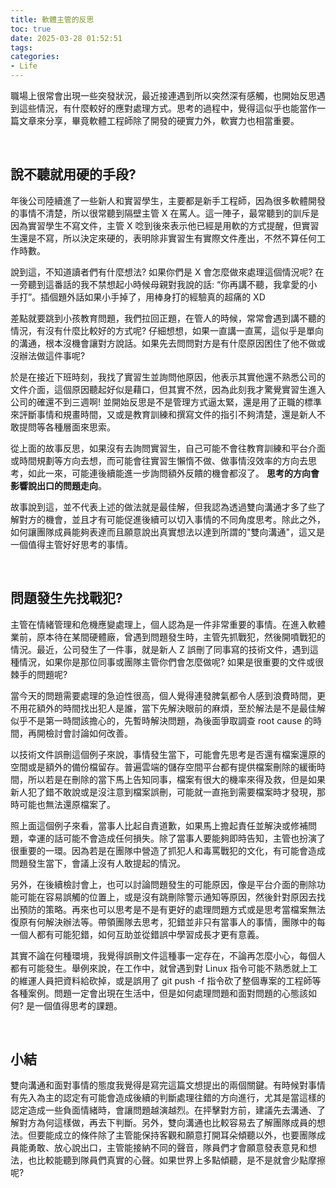 ```yaml
---
title: 軟體主管的反思
toc: true
date: 2025-03-28 01:52:51
tags:
categories:
- Life
---
```



職場上很常會出現一些突發狀況，最近接連遇到所以突然深有感觸，也開始反思遇到這些情況，有什麼較好的應對處理方式。思考的過程中，覺得這似乎也能當作一篇文章來分享，畢竟軟體工程師除了開發的硬實力外，軟實力也相當重要。

<!-- more -->

<br/>

## 說不聽就用硬的手段?
年後公司陸續進了一些新人和實習學生，主要都是新手工程師，因為很多軟體開發的事情不清楚，所以很常聽到隔壁主管 X 在罵人。這一陣子，最常聽到的訓斥是因為實習學生不寫文件，主管 X 唸到後來表示他已經是用軟的方式提醒，但實習生還是不寫，所以決定來硬的，表明除非實習生有實際文件產出，不然不算任何工作時數。

說到這，不知道讀者們有什麼想法? 如果你們是 X 會怎麼做來處理這個情況呢? 在一旁聽到這番話的我不禁想起小時候母親對我說的話: “你再講不聽，我拿愛的小手打”。插個題外話如果小手掉了，用棒身打的經驗真的超痛的 XD

差點就要跳到小孩教育問題，我們拉回正題，在管人的時候，常常會遇到講不聽的情況，有沒有什麼比較好的方式呢? 仔細想想，如果一直講一直罵，這似乎是單向的溝通，根本沒機會讓對方說話。如果先去問問對方是有什麼原因困住了他不做或沒辦法做這件事呢?

於是在接近下班時刻，我找了實習生並詢問他原因，他表示其實他還不熟悉公司的文件介面，這個原因聽起好似是藉口，但其實不然，因為此刻我才驚覺實習生進入公司的確還不到三週啊! 並開始反思是不是管理方式逼太緊，還是用了正職的標準來評斷事情和規畫時間，又或是教育訓練和撰寫文件的指引不夠清楚，還是新人不敢提問等各種層面來思索。

從上面的故事反思，如果沒有去詢問實習生，自己可能不會往教育訓練和平台介面或時間規劃等方向去想，而可能會往實習生懶惰不做、做事情沒效率的方向去思考，如此一來，可能連後續能進一步詢問額外反饋的機會都沒了。 **思考的方向會影響說出口的問題走向**。

故事說到這，並不代表上述的做法就是最佳解，但我認為透過雙向溝通才多了些了解對方的機會，並且才有可能促進後續可以切入事情的不同角度思考。除此之外，如何讓團隊成員能夠表達而且願意說出真實想法以達到所謂的"雙向溝通"，這又是一個值得主管好好思考的事情。

<br/>

## 問題發生先找戰犯?
主管在情緒管理和危機應變處理上，個人認為是一件非常重要的事情。在進入軟體業前，原本待在某間硬體廠，曾遇到問題發生時，主管先抓戰犯，然後開噴戰犯的情況。最近，公司發生了一件事，就是新人 Z 誤刪了同事寫的技術文件，遇到這種情況，如果你是那位同事或團隊主管你們會怎麼做呢? 如果是很重要的文件或很棘手的問題呢?

當今天的問題需要處理的急迫性很高，個人覺得連發脾氣都令人感到浪費時間，更不用花額外的時間找出犯人是誰，當下先解決眼前的麻煩，至於解法是不是最佳解似乎不是第一時間該擔心的，先暫時解決問題，為後面爭取調查 root cause 的時間，再開檢討會討論如何改善。

以技術文件誤刪這個例子來說，事情發生當下，可能會先思考是否還有檔案還原的空間或是額外的備份檔留存。普遍雲端的儲存空間平台都有提供檔案刪除的緩衝時間，所以若是在刪除的當下馬上告知同事，檔案有很大的機率來得及救，但是如果新人犯了錯不敢說或是沒注意到檔案誤刪，可能就一直拖到需要檔案時才發現，那時可能也無法還原檔案了。

照上面這個例子來看，當事人比起自責道歉，如果馬上擔起責任並解決或修補問題，幸運的話可能不會造成任何損失。除了當事人要能夠即時告知，主管也扮演了很重要的一環。因為若是在團隊中營造了抓犯人和毒罵戰犯的文化，有可能會造成問題發生當下，會議上沒有人敢提起的情況。

另外，在後續檢討會上，也可以討論問題發生的可能原因，像是平台介面的刪除功能可能在容易誤觸的位置上，或是沒有跳刪除警示通知等原因，然後針對原因去找出預防的策略。再來也可以思考是不是有更好的處理問題方式或是思考當檔案無法復原有何解決辦法等。帶領團隊去思考，犯錯並非只有當事人的事情，團隊中的每一個人都有可能犯錯，如何互助並從錯誤中學習成長才更有意義。

其實不論在何種環境，我覺得誤刪文件這種事一定存在，不論再怎麼小心，每個人都有可能發生。舉例來說，在工作中，就曾遇到對 Linux 指令可能不熟悉就上工的維運人員把資料給砍掉，或是誤用了 git push -f 指令砍了整個專案的工程師等各種案例。問題一定會出現在生活中，但是如何處理問題和面對問題的心態該如何? 是一個值得思考的課題。

<br/>

## 小結
雙向溝通和面對事情的態度我覺得是寫完這篇文想提出的兩個關鍵。有時候對事情有先入為主的認定有可能會造成後續的判斷處理往錯的方向進行，尤其是當這樣的認定造成一些負面情緒時，會讓問題越演越烈。在抨擊對方前，建議先去溝通、了解對方為何這樣做，再去下判斷。另外，雙向溝通也比較容易去了解團隊成員的想法。但要能成立的條件除了主管能保持客觀和願意打開耳朵傾聽以外，也要團隊成員能勇敢、放心說出口，主管能接納不同的聲音，隊員們才會願意發表意見和想法，也比較能聽到隊員們真實的心聲。如果世界上多點傾聽，是不是就會少點摩擦呢?

<br/><br/>
